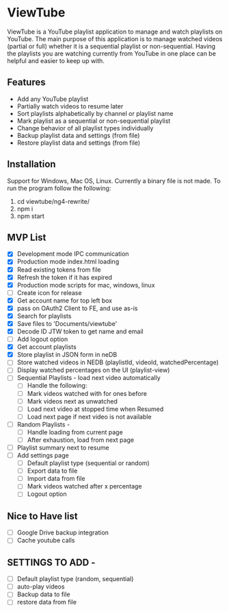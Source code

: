 # ViewTube
ViewTube is a YouTube playlist application to manage and watch playlists on YouTube. The main purpose of this application is to manage watched videos (partial or full) whether it is a sequential playlist or non-sequential. Having the playlists you are watching currently from YouTube in one place can be helpful and easier to keep up with.

## Features
+ Add any YouTube playlist
+ Partially watch videos to resume later
+ Sort playlists alphabetically by channel or playlist name
+ Mark playlist as a sequential or non-sequential playlist
+ Change behavior of all playlist types individually
+ Backup playlist data and settings (from file)
+ Restore playlist data and settings (from file)

## Installation
Support for Windows, Mac OS, Linux. Currently a binary file is not made.
To run the program follow the following:
1. cd viewtube/ng4-rewrite/
2. npm i
3. npm start

## MVP List
- [x] Development mode IPC communication
- [x] Production mode index.html loading
- [x] Read existing tokens from file
- [x] Refresh the token if it has expired
- [x] Production mode scripts for mac, windows, linux
- [ ] Create icon for release
- [x] Get account name for top left box
- [x] pass on OAuth2 Client to FE, and use as-is
- [x] Search for playlists
- [x] Save files to 'Documents/viewtube'
- [x] Decode ID JTW token to get name and email
- [ ] Add logout option
- [x] Get account playlists
- [x] Store playlist in JSON form in neDB
- [ ] Store watched videos in NEDB (playlistId, videoId, watchedPercentage)
- [ ] Display watched percentages on the UI (playlist-view)
- [ ] Sequential Playlists - load next video automatically
	- [ ] Handle the following: 
	- [ ] Mark videos watched with for ones before
	- [ ] Mark videos next as unwatched
	- [ ] Load next video at stopped time when Resumed
	- [ ] Load next page if next video is not available
- [ ] Random Playlists - 
	- [ ] Handle loading from current page
	- [ ] After exhaustion, load from next page
- [ ] Playlist summary next to resume
- [ ] Add settings page
	- [ ] Default playlist type (sequential or random)
	- [ ] Export data to file
	- [ ] Import data from file
	- [ ] Mark videos watched after x percentage
	- [ ] Logout option

## Nice to Have list
- [ ] Google Drive backup integration
- [ ] Cache youtube calls

## SETTINGS TO ADD - 
- [ ] Default playlist type (random, sequential)
- [ ] auto-play videos
- [ ] Backup data to file
- [ ] restore data from file
